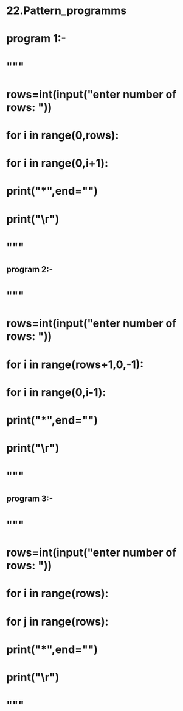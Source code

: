 # 22.Pattern_programms  
#  program 1:-
#  """ 
# rows=int(input("enter number of rows: "))
# for i in range(0,rows):
#     for i in range(0,i+1): 
#         print("*",end="")
#     print("\r")
# """
##  program 2:-
# """
# rows=int(input("enter number of rows: "))
# for i in range(rows+1,0,-1):
#     for i in range(0,i-1): 
#         print("*",end="")
#     print("\r")
# """
##  program 3:-
# """
# rows=int(input("enter number of rows: "))
# for i in range(rows):
#     for j in range(rows):
#         print("*",end="")
#     print("\r")
# """ 
 
